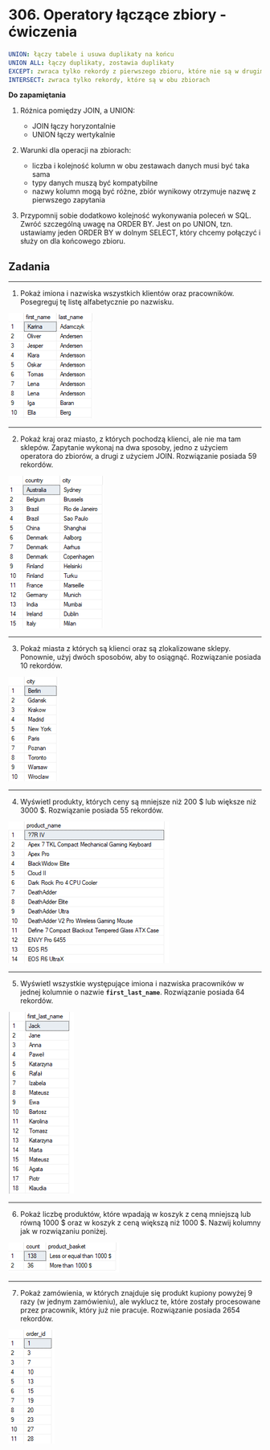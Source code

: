 # 306. Operatory łączące zbiory - ćwiczenia

```yaml
UNION: łączy tabele i usuwa duplikaty na końcu
UNION ALL: łączy duplikaty, zostawia duplikaty
EXCEPT: zwraca tylko rekordy z pierwszego zbioru, które nie są w drugim zbiorze
INTERSECT: zwraca tylko rekordy, które są w obu zbiorach
```

**Do zapamiętania**

1. Różnica pomiędzy JOIN, a UNION:
	- JOIN łączy horyzontalnie
	- UNION łączy wertykalnie

2. Warunki dla operacji na zbiorach:
	- liczba i kolejność kolumn w obu zestawach danych musi być taka sama
	- typy danych muszą być kompatybilne
	- nazwy kolumn mogą być różne, zbiór wynikowy otrzymuje nazwę z pierwszego zapytania

3. Przypomnij sobie dodatkowo kolejność wykonywania poleceń w SQL. Zwróć szczególną uwagę na ORDER BY. Jest on po UNION, tzn. ustawiamy jeden ORDER BY w dolnym SELECT, który chcemy połączyć i służy on dla końcowego zbioru.

<div class="page"/>

## Zadania

---

1. Pokaż imiona i nazwiska wszystkich klientów oraz pracowników. Posegreguj tę listę alfabetycznie po nazwisku.

![Picture](images/images_results/30601.png)

---

2. Pokaż kraj oraz miasto, z których pochodzą klienci, ale nie ma tam sklepów. Zapytanie wykonaj na dwa sposoby, jedno z użyciem operatora do zbiorów, a drugi z użyciem JOIN. Rozwiązanie posiada 59 rekordów.

![Picture](images/images_results/30602.png)

---

3. Pokaż miasta z których są klienci oraz są zlokalizowane sklepy. Ponownie, użyj dwóch sposobów, aby to osiągnąć. Rozwiązanie posiada 10 rekordów.

![Picture](images/images_results/30603.png)

---

4. Wyświetl produkty, których ceny są mniejsze niż 200 $ lub większe niż 3000 $. Rozwiązanie posiada 55 rekordów.

![Picture](images/images_results/30604.png)

---

5. Wyświetl wszystkie występujące imiona i nazwiska pracowników w jednej kolumnie o nazwie **`first_last_name`**. Rozwiązanie posiada 64 rekordów.

![Picture](images/images_results/30605.png)

---

6. Pokaż liczbę produktów, które wpadają w koszyk z ceną mniejszą lub równą 1000 $ oraz w koszyk z ceną większą niż 1000 $. Nazwij kolumny jak w rozwiązaniu poniżej.

![Picture](images/images_results/30606.png)

---

7. Pokaż zamówienia, w których znajduje się produkt kupiony powyżej 9 razy (w jednym zamówieniu), ale wyklucz te, które zostały procesowane przez pracownik, który już nie pracuje. Rozwiązanie posiada 2654 rekordów.

![Picture](images/images_results/30607.png)
